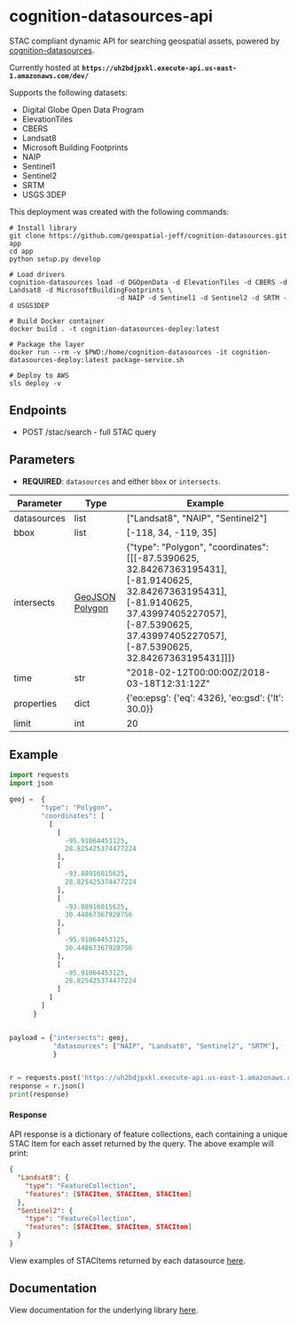 # cognition-datasources-api

STAC compliant dynamic API for searching geospatial assets, powered by [cognition-datasources](https://github.com/geospatial-jeff/cognition-datasources).

Currently hosted at **`https://uh2bdjpxkl.execute-api.us-east-1.amazonaws.com/dev/`**

Supports the following datasets:
- Digital Globe Open Data Program
- ElevationTiles
- CBERS
- Landsat8
- Microsoft Building Footprints
- NAIP
- Sentinel1
- Sentinel2
- SRTM
- USGS 3DEP

This deployment was created with the following commands:
```
# Install library
git clone https://github.com/geospatial-jeff/cognition-datasources.git app
cd app
python setup.py develop

# Load drivers
cognition-datasources load -d DGOpenData -d ElevationTiles -d CBERS -d Landsat8 -d MicrosoftBuildingFootprints \
                           -d NAIP -d Sentinel1 -d Sentinel2 -d SRTM -d USGS3DEP

# Build Docker container
docker build . -t cognition-datasources-deploy:latest

# Package the layer
docker run --rm -v $PWD:/home/cognition-datasources -it cognition-datasources-deploy:latest package-service.sh

# Deploy to AWS
sls deploy -v
```

## Endpoints
- POST /stac/search - full STAC query

## Parameters
- **REQUIRED**: `datasources` and either `bbox` or `intersects`.

| Parameter | Type | Example |
|-------------|--------------------------------------------------------------------|-----------------------------------------------------------------------------------------------------------------------------------------------------------------------------------------------------------------|
| datasources | list | ["Landsat8", "NAIP", "Sentinel2"] |
| bbox | list | [-118, 34, -119, 35] |
| intersects | [GeoJSON Polygon](https://tools.ietf.org/html/rfc7946#section-3.1) | {"type": "Polygon", "coordinates": [[[-87.5390625, 32.84267363195431], [-81.9140625, 32.84267363195431], [-81.9140625, 37.43997405227057], [-87.5390625, 37.43997405227057], [-87.5390625, 32.84267363195431]]]} |
| time | str | "2018-02-12T00:00:00Z/2018-03-18T12:31:12Z" |
| properties | dict | {'eo:epsg': {'eq': 4326}, 'eo:gsd': {'lt': 30.0}} |
| limit | int | 20 |

## Example
```python
import requests
import json

geoj =  {
        "type": "Polygon",
        "coordinates": [
          [
            [
              -95.91064453125,
              28.825425374477224
            ],
            [
              -93.88916015625,
              28.825425374477224
            ],
            [
              -93.88916015625,
              30.44867367928756
            ],
            [
              -95.91064453125,
              30.44867367928756
            ],
            [
              -95.91064453125,
              28.825425374477224
            ]
          ]
        ]
      }


payload = {"intersects": geoj,
           "datasources": ["NAIP", "Landsat8", "Sentinel2", "SRTM"],
           }


r = requests.post('https://uh2bdjpxkl.execute-api.us-east-1.amazonaws.com/dev/stac/search', data=json.dumps(payload))
response = r.json()
print(response)
```

#### Response
API response is a dictionary of feature collections, each containing a unique STAC Item for each asset returned by the query.  The above example will print:

```json
{
  "Landsat8": {
    "type": "FeatureCollection",
    "features": [STACItem, STACItem, STACItem]
  },
  "Sentinel2": {
    "type": "FeatureCollection",
    "features": [STACItem, STACItem, STACItem]
  }
}
```

View examples of STACItems returned by each datasource [here](https://github.com/geospatial-jeff/cognition-datasources/tree/master/docs/examples).

## Documentation
View documentation for the underlying library [here](https://github.com/geospatial-jeff/cognition-datasources).


